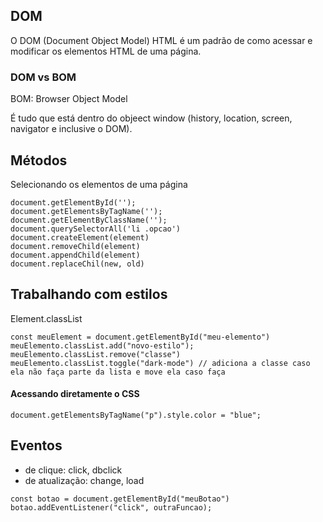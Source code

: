 ## DOM

O DOM (Document Object Model) HTML é um padrão de como acessar e modificar os elementos HTML de uma página.

### DOM vs BOM

BOM: Browser Object Model

É tudo que está dentro do objeect window (history, location, screen, navigator e inclusive o DOM).

## Métodos

Selecionando os elementos de uma página

```
document.getElementById('');
document.getElementsByTagName('');
document.getElementByClassName('');
document.querySelectorAll('li .opcao')
document.createElement(element)
document.removeChild(element)
document.appendChild(element)
document.replaceChil(new, old)
```

## Trabalhando com estilos

Element.classList

```
const meuElement = document.getElementById("meu-elemento")
meuElemento.classList.add("novo-estilo");
meuElemento.classList.remove("classe")
meuElemento.classList.toggle("dark-mode") // adiciona a classe caso ela não faça parte da lista e move ela caso faça
```

#### Acessando diretamente o CSS

```
document.getElementsByTagName("p").style.color = "blue";
```

## Eventos

- de clique: click, dbclick
- de atualização: change, load

```
const botao = document.getElementById("meuBotao")
botao.addEventListener("click", outraFuncao);
```

